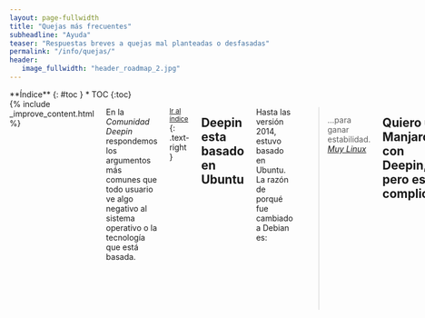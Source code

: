 ```yaml
---
layout: page-fullwidth
title: "Quejas más frecuentes"
subheadline: "Ayuda"
teaser: "Respuestas breves a quejas mal planteadas o desfasadas"
permalink: "/info/quejas/"
header:
   image_fullwidth: "header_roadmap_2.jpg"
---
```

<div class="row">
<div class="medium-4 medium-push-8 columns" markdown="1">
<div class="panel radius" markdown="1">
**Índice**
{: #toc }
*  TOC
{:toc}
</div>
</div><!-- /.medium-4.columns -->

<div class="medium-8 medium-pull-4 columns" markdown="1">
{% include _improve_content.html %}

En la *Comunidad Deepin* respondemos los argumentos más comunes que todo usuario ve algo negativo al sistema operativo o la tecnología que está basada.

<small markdown="1">[Ir al índice](#toc)</small>
{: .text-right }

## Deepin esta basado en Ubuntu

Hasta las versión 2014, estuvo basado en Ubuntu. La razón de porqué fue cambiado a Debian es:

> ...para ganar estabilidad.
<cite>[Muy Linux](http://www.muylinux.com/2015/12/31/deepin-15/)</cite>

## Quiero usar Manjaro con Deepin, pero es complicado

Pueds instalar con la versión Manjaro Deepin, hecha por la comunidad. [Detalles en vídeo](https://www.youtube.com/watch?v=jufTUvAOf8k).

<img class="t60" src="{{ site.urlimg }}header_homepage_13.jpg" alt="">

## Deepin no trae juegos propios

Echa un vistazo en [Juegos para Deepin]({{ site.url }}/games/). Lo puedes conseguir en la Deepin Store o Steam.

## La terminal es muy complicada, solo saben los hackers

Es falso, la terminal es el equivalente al "Símbolo de sistema" en Windows. Puedes ejecutar aplcaciones con solo escribir en lugar de acceder a menúes, botones y listas. Por ejemplo, para la ayuda está:

{% include alert terminal='help' %}

## Hacer una limpieza en Deepin es complicada

Sabemos que existen aplicaciones como CCleaner. En este caso tienes a [BleachBit]({{ site.url }}/apps/bleachbit/) disponible en Deepin Store.

## Gimp no es mejor que Photoshop

Hasta que Adobe se dedique a explorar otras formas, puedes usar la versión web de Photoshop o usar su versión para Android [Photoshop Fix](https://play.google.com/store/apps/details?id=com.adobe.adobephotoshopfix), requiere [Genymotion]({{ site.url }}/apps/genymotion/).

[Gimp]({{ site.url }}/apps/gimp/), disponible en Deepin Store, tiene funcionalidades interesantes.

## El manual se siente incompleto

Por su puesto, y seguimos creciendo gracias a los comentarios.

No olvides que estamos en [en Github](https://github.com/comunidad-deepin/comunidad-deepin.github.io).

{% include _improve_content.html %}

</div><!-- /.medium-8.columns -->
</div><!-- /.row -->
